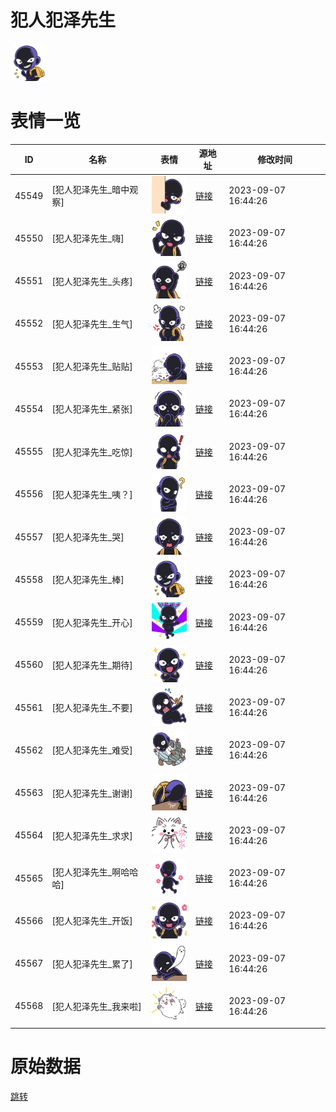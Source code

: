 # 犯人犯泽先生

<img src="./cover.png" height="60" alt="cover" />

# 表情一览

|ID|名称|表情|源地址|修改时间|
|----|----|----|----|----|
|45549|[犯人犯泽先生_暗中观察]|<img src="./pic/045549_%5B犯人犯泽先生_暗中观察%5D.png" height="60" alt="暗中观察"/>|[链接](https://i0.hdslb.com/bfs/emote/9b06caf12b17cd4c6e5ef042d133940cc036886e.png)|2023-09-07 16:44:26|
|45550|[犯人犯泽先生_嗨]|<img src="./pic/045550_%5B犯人犯泽先生_嗨%5D.png" height="60" alt="嗨"/>|[链接](https://i0.hdslb.com/bfs/emote/193a6e904dfa0dca72580916fbfc6d450f329520.png)|2023-09-07 16:44:26|
|45551|[犯人犯泽先生_头疼]|<img src="./pic/045551_%5B犯人犯泽先生_头疼%5D.png" height="60" alt="头疼"/>|[链接](https://i0.hdslb.com/bfs/emote/cb54268578ec9bee19259178f130772ec2511e28.png)|2023-09-07 16:44:26|
|45552|[犯人犯泽先生_生气]|<img src="./pic/045552_%5B犯人犯泽先生_生气%5D.png" height="60" alt="生气"/>|[链接](https://i0.hdslb.com/bfs/emote/33901b54202e0f54cd38ab4618bc7b835a7ddad3.png)|2023-09-07 16:44:26|
|45553|[犯人犯泽先生_贴贴]|<img src="./pic/045553_%5B犯人犯泽先生_贴贴%5D.png" height="60" alt="贴贴"/>|[链接](https://i0.hdslb.com/bfs/emote/ed5cfc51eaf1a70e5d45064ec88ec58885d171e7.png)|2023-09-07 16:44:26|
|45554|[犯人犯泽先生_紧张]|<img src="./pic/045554_%5B犯人犯泽先生_紧张%5D.png" height="60" alt="紧张"/>|[链接](https://i0.hdslb.com/bfs/emote/5c5c4d01b8d2e7baa209ea273ecb775976e12fb0.png)|2023-09-07 16:44:26|
|45555|[犯人犯泽先生_吃惊]|<img src="./pic/045555_%5B犯人犯泽先生_吃惊%5D.png" height="60" alt="吃惊"/>|[链接](https://i0.hdslb.com/bfs/emote/56da89e8f5361bd533c6bb7010f0f3d770b7d50e.png)|2023-09-07 16:44:26|
|45556|[犯人犯泽先生_咦？]|<img src="./pic/045556_%5B犯人犯泽先生_咦？%5D.png" height="60" alt="咦？"/>|[链接](https://i0.hdslb.com/bfs/emote/ca7910b3d69a762d2858315365de7abbc35bba9f.png)|2023-09-07 16:44:26|
|45557|[犯人犯泽先生_哭]|<img src="./pic/045557_%5B犯人犯泽先生_哭%5D.png" height="60" alt="哭"/>|[链接](https://i0.hdslb.com/bfs/emote/cf0b4a8edcf69901027a5990496f8f571df4808d.png)|2023-09-07 16:44:26|
|45558|[犯人犯泽先生_棒]|<img src="./pic/045558_%5B犯人犯泽先生_棒%5D.png" height="60" alt="棒"/>|[链接](https://i0.hdslb.com/bfs/emote/6ddd7ae3c737237b7b81037d16225311edbed5e4.png)|2023-09-07 16:44:26|
|45559|[犯人犯泽先生_开心]|<img src="./pic/045559_%5B犯人犯泽先生_开心%5D.png" height="60" alt="开心"/>|[链接](https://i0.hdslb.com/bfs/emote/f7f04a66a64b1c77f60e206bad7d85ccad6943dd.png)|2023-09-07 16:44:26|
|45560|[犯人犯泽先生_期待]|<img src="./pic/045560_%5B犯人犯泽先生_期待%5D.png" height="60" alt="期待"/>|[链接](https://i0.hdslb.com/bfs/emote/6e5ab9fcea90b852fb459d5976a1bc1da4d6d1b9.png)|2023-09-07 16:44:26|
|45561|[犯人犯泽先生_不要]|<img src="./pic/045561_%5B犯人犯泽先生_不要%5D.png" height="60" alt="不要"/>|[链接](https://i0.hdslb.com/bfs/emote/6aa0bed0b21e6bf2df5a100d2634f4f774303f94.png)|2023-09-07 16:44:26|
|45562|[犯人犯泽先生_难受]|<img src="./pic/045562_%5B犯人犯泽先生_难受%5D.png" height="60" alt="难受"/>|[链接](https://i0.hdslb.com/bfs/emote/2439c71675040d716f68f9522bbbf9e787d5007b.png)|2023-09-07 16:44:26|
|45563|[犯人犯泽先生_谢谢]|<img src="./pic/045563_%5B犯人犯泽先生_谢谢%5D.png" height="60" alt="谢谢"/>|[链接](https://i0.hdslb.com/bfs/emote/463e4d3b676c03f8e744c3ecd41ba53c20365959.png)|2023-09-07 16:44:26|
|45564|[犯人犯泽先生_求求]|<img src="./pic/045564_%5B犯人犯泽先生_求求%5D.png" height="60" alt="求求"/>|[链接](https://i0.hdslb.com/bfs/emote/144ea8768d5a6a1d276ffb0623be8bdf895ca6a6.png)|2023-09-07 16:44:26|
|45565|[犯人犯泽先生_啊哈哈哈]|<img src="./pic/045565_%5B犯人犯泽先生_啊哈哈哈%5D.png" height="60" alt="啊哈哈哈"/>|[链接](https://i0.hdslb.com/bfs/emote/b9a25b9382e2b86073d1f8dd950092aee4d4e148.png)|2023-09-07 16:44:26|
|45566|[犯人犯泽先生_开饭]|<img src="./pic/045566_%5B犯人犯泽先生_开饭%5D.png" height="60" alt="开饭"/>|[链接](https://i0.hdslb.com/bfs/emote/b24f4753368b1cc44f9991b48548e8cc2f1c4758.png)|2023-09-07 16:44:26|
|45567|[犯人犯泽先生_累了]|<img src="./pic/045567_%5B犯人犯泽先生_累了%5D.png" height="60" alt="累了"/>|[链接](https://i0.hdslb.com/bfs/emote/b3500bff1de340823e04768d3e9193ff6a37f540.png)|2023-09-07 16:44:26|
|45568|[犯人犯泽先生_我来啦]|<img src="./pic/045568_%5B犯人犯泽先生_我来啦%5D.png" height="60" alt="我来啦"/>|[链接](https://i0.hdslb.com/bfs/emote/73331732b4a52b994effac6860409b7c8b4b9f35.png)|2023-09-07 16:44:26|

# 原始数据

[跳转](./raw.json)

